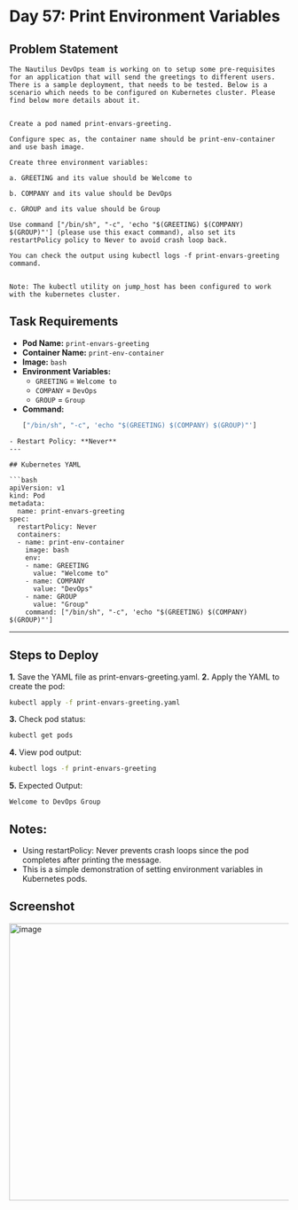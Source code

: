 # Day 57: Print Environment Variables

## Problem Statement
```
The Nautilus DevOps team is working on to setup some pre-requisites for an application that will send the greetings to different users. There is a sample deployment, that needs to be tested. Below is a scenario which needs to be configured on Kubernetes cluster. Please find below more details about it.


Create a pod named print-envars-greeting.

Configure spec as, the container name should be print-env-container and use bash image.

Create three environment variables:

a. GREETING and its value should be Welcome to

b. COMPANY and its value should be DevOps

c. GROUP and its value should be Group

Use command ["/bin/sh", "-c", 'echo "$(GREETING) $(COMPANY) $(GROUP)"'] (please use this exact command), also set its restartPolicy policy to Never to avoid crash loop back.

You can check the output using kubectl logs -f print-envars-greeting command.


Note: The kubectl utility on jump_host has been configured to work with the kubernetes cluster.
```

## Task Requirements

- **Pod Name:** `print-envars-greeting`
- **Container Name:** `print-env-container`
- **Image:** `bash`
- **Environment Variables:**
  - `GREETING` = `Welcome to`
  - `COMPANY` = `DevOps`
  - `GROUP` = `Group`
- **Command:**  
  ```bash
  ["/bin/sh", "-c", 'echo "$(GREETING) $(COMPANY) $(GROUP)"']
```
- Restart Policy: **Never**
---

## Kubernetes YAML

```bash
apiVersion: v1
kind: Pod
metadata:
  name: print-envars-greeting
spec:
  restartPolicy: Never
  containers:
  - name: print-env-container
    image: bash
    env:
    - name: GREETING
      value: "Welcome to"
    - name: COMPANY
      value: "DevOps"
    - name: GROUP
      value: "Group"
    command: ["/bin/sh", "-c", 'echo "$(GREETING) $(COMPANY) $(GROUP)"']
```
---

## Steps to Deploy

**1.** Save the YAML file as print-envars-greeting.yaml.
**2.** Apply the YAML to create the pod:
```bash
kubectl apply -f print-envars-greeting.yaml
```
**3.** Check pod status:
```bash
kubectl get pods
```
**4.** View pod output:
```bash
kubectl logs -f print-envars-greeting
```
**5.** Expected Output:
```
Welcome to DevOps Group
```

## Notes:
- Using restartPolicy: Never prevents crash loops since the pod completes after printing the message.
- This is a simple demonstration of setting environment variables in Kubernetes pods.

## Screenshot

<img width="700" height="500" alt="image" src="https://github.com/user-attachments/assets/cea09bfe-9739-49d5-97ff-46cf8ad2f751" />



  
